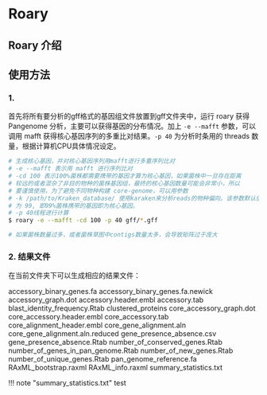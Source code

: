 # Roary

## Roary 介绍

## 使用方法

### 1.

首先将所有要分析的gff格式的基因组文件放置到gff文件夹中，运行 roary 获得 Pangenome 分析，主要可以获得基因的分布情况。加上 `-e --mafft` 参数，可以调用 mafft 获得核心基因序列的多重比对结果。`-p 40` 为分析时条用的 threads 数量，根据计算机CPU具体情况设定。

``` bash
# 生成核心基因，并对核心基因序列用mafft进行多重序列比对
# -e --mafft 表示用 mafft 进行序列比对
# -cd 100 表示100%菌株都需要携带的基因才算为核心基因，如果菌株中一旦存在距离
# 较远的或者混杂了非目的物种的菌株基因组，最终的核心基因数量可能会非常小，所以
# 要谨慎使用，为了避免不同物种构建 core-genome，可以用参数
# -k /path/to/Kraken_database/ 使用karaken来分析reads的物种偏向。该参数默认值
# 为 99, 即99%菌株携带的基因即为核心基因。
# -p 40线程进行计算
$ roary -e --mafft -cd 100 -p 40 gff/*.gff

# 如果菌株数量过多，或者菌株草图中contigs数量太多，会导致矩阵过于庞大
```

### 2. 结果文件

在当前文件夹下可以生成相应的结果文件：

accessory_binary_genes.fa
accessory_binary_genes.fa.newick
accessory_graph.dot
accessory.header.embl
accessory.tab
blast_identity_frequency.Rtab
clustered_proteins
core_accessory_graph.dot
core_accessory.header.embl
core_accessory.tab
core_alignment_header.embl
core_gene_alignment.aln
core_gene_alignment.aln.reduced
gene_presence_absence.csv
gene_presence_absence.Rtab
number_of_conserved_genes.Rtab
number_of_genes_in_pan_genome.Rtab
number_of_new_genes.Rtab
number_of_unique_genes.Rtab
pan_genome_reference.fa
RAxML_bootstrap.raxml
RAxML_info.raxml
summary_statistics.txt

!!! note "summary_statistics.txt"
    test
